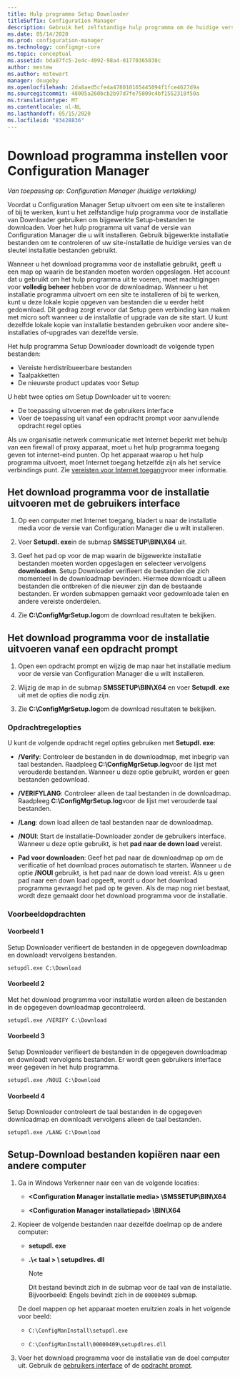 ```yaml
---
title: Hulp programma Setup Downloader
titleSuffix: Configuration Manager
description: Gebruik het zelfstandige hulp programma om de huidige versies van de sleutel installatie bestanden voor installatie te downloaden.
ms.date: 05/14/2020
ms.prod: configuration-manager
ms.technology: configmgr-core
ms.topic: conceptual
ms.assetid: bda87fc5-2e4c-4992-98a4-01770365038c
author: mestew
ms.author: mstewart
manager: dougeby
ms.openlocfilehash: 2da8aed5cfe4a478010165445094f1fce4627d9a
ms.sourcegitcommit: 48005a260bcb2b97d7fe75809c4bf1552318f50a
ms.translationtype: MT
ms.contentlocale: nl-NL
ms.lasthandoff: 05/15/2020
ms.locfileid: "83428836"
---
```

# <a name="setup-downloader-for-configuration-manager"></a>Download programma instellen voor Configuration Manager

*Van toepassing op: Configuration Manager (huidige vertakking)*

Voordat u Configuration Manager Setup uitvoert om een site te installeren of bij te werken, kunt u het zelfstandige hulp programma voor de installatie van Downloader gebruiken om bijgewerkte Setup-bestanden te downloaden. Voer het hulp programma uit vanaf de versie van Configuration Manager die u wilt installeren. Gebruik bijgewerkte installatie bestanden om te controleren of uw site-installatie de huidige versies van de sleutel installatie bestanden gebruikt.

Wanneer u het download programma voor de installatie gebruikt, geeft u een map op waarin de bestanden moeten worden opgeslagen. Het account dat u gebruikt om het hulp programma uit te voeren, moet machtigingen voor **volledig beheer** hebben voor de downloadmap. Wanneer u het installatie programma uitvoert om een site te installeren of bij te werken, kunt u deze lokale kopie opgeven van bestanden die u eerder hebt gedownload. Dit gedrag zorgt ervoor dat Setup geen verbinding kan maken met micro soft wanneer u de installatie of upgrade van de site start. U kunt dezelfde lokale kopie van installatie bestanden gebruiken voor andere site-installaties of-upgrades van dezelfde versie.

Het hulp programma Setup Downloader downloadt de volgende typen bestanden:

- Vereiste herdistribueerbare bestanden
- Taalpakketten
- De nieuwste product updates voor Setup

U hebt twee opties om Setup Downloader uit te voeren:

- De toepassing uitvoeren met de gebruikers interface
- Voer de toepassing uit vanaf een opdracht prompt voor aanvullende opdracht regel opties

Als uw organisatie netwerk communicatie met Internet beperkt met behulp van een firewall of proxy apparaat, moet u het hulp programma toegang geven tot internet-eind punten. Op het apparaat waarop u het hulp programma uitvoert, moet Internet toegang hetzelfde zijn als het service verbindings punt. Zie [vereisten voor Internet toegang](../../../plan-design/network/internet-endpoints.md#bkmk_scp)voor meer informatie.<!-- SCCMDocs#677 -->

## <a name="run-setup-downloader-with-the-user-interface"></a><a name="bkmk_ui"></a>Het download programma voor de installatie uitvoeren met de gebruikers interface

1. Op een computer met Internet toegang, bladert u naar de installatie media voor de versie van Configuration Manager die u wilt installeren.

1. Voer **Setupdl. exe**in de submap **SMSSETUP\BIN\X64** uit.

1. Geef het pad op voor de map waarin de bijgewerkte installatie bestanden moeten worden opgeslagen en selecteer vervolgens **downloaden**. Setup Downloader verifieert de bestanden die zich momenteel in de downloadmap bevinden. Hiermee downloadt u alleen bestanden die ontbreken of die nieuwer zijn dan de bestaande bestanden. Er worden submappen gemaakt voor gedownloade talen en andere vereiste onderdelen.

1. Zie **C:\ConfigMgrSetup.log**om de download resultaten te bekijken.

## <a name="run-setup-downloader-from-a-command-prompt"></a><a name="bkmk_cmd"></a>Het download programma voor de installatie uitvoeren vanaf een opdracht prompt

1. Open een opdracht prompt en wijzig de map naar het installatie medium voor de versie van Configuration Manager die u wilt installeren.

1. Wijzig de map in de submap **SMSSETUP\BIN\X64** en voer **Setupdl. exe** uit met de opties die nodig zijn.

1. Zie **C:\ConfigMgrSetup.log**om de download resultaten te bekijken.

### <a name="command-line-options"></a>Opdrachtregelopties

U kunt de volgende opdracht regel opties gebruiken met **Setupdl. exe**:

- **/Verify**: Controleer de bestanden in de downloadmap, met inbegrip van taal bestanden. Raadpleeg **C:\ConfigMgrSetup.log**voor de lijst met verouderde bestanden. Wanneer u deze optie gebruikt, worden er geen bestanden gedownload.

- **/VERIFYLANG**: Controleer alleen de taal bestanden in de downloadmap. Raadpleeg **C:\ConfigMgrSetup.log**voor de lijst met verouderde taal bestanden.

- **/Lang**: down load alleen de taal bestanden naar de downloadmap.

- **/NOUI**: Start de installatie-Downloader zonder de gebruikers interface. Wanneer u deze optie gebruikt, is het **pad naar de down load** vereist.

- **Pad voor downloaden**: Geef het pad naar de downloadmap op om de verificatie of het download proces automatisch te starten. Wanneer u de optie **/NOUI** gebruikt, is het pad naar de down load vereist. Als u geen pad naar een down load opgeeft, wordt u door het download programma gevraagd het pad op te geven. Als de map nog niet bestaat, wordt deze gemaakt door het download programma voor de installatie.

### <a name="example-commands"></a>Voorbeeldopdrachten

#### <a name="example-1"></a>Voorbeeld 1

Setup Downloader verifieert de bestanden in de opgegeven downloadmap en downloadt vervolgens bestanden.

`setupdl.exe C:\Download`

#### <a name="example-2"></a>Voorbeeld 2

Met het download programma voor installatie worden alleen de bestanden in de opgegeven downloadmap gecontroleerd.

`setupdl.exe /VERIFY C:\Download`

#### <a name="example-3"></a>Voorbeeld 3

Setup Downloader verifieert de bestanden in de opgegeven downloadmap en downloadt vervolgens bestanden. Er wordt geen gebruikers interface weer gegeven in het hulp programma.

`setupdl.exe /NOUI C:\Download`

#### <a name="example-4"></a>Voorbeeld 4

Setup Downloader controleert de taal bestanden in de opgegeven downloadmap en downloadt vervolgens alleen de taal bestanden.

`setupdl.exe /LANG C:\Download`

## <a name="copy-setup-downloader-files-to-another-computer"></a><a name="bkmk_cp-files"></a>Setup-Download bestanden kopiëren naar een andere computer

1. Ga in Windows Verkenner naar een van de volgende locaties:

    - **&lt;Configuration Manager installatie media> \SMSSETUP\BIN\X64**

    - **&lt;Configuration Manager installatiepad> \BIN\X64**

1. Kopieer de volgende bestanden naar dezelfde doelmap op de andere computer:

    - **setupdl. exe**

    - **.\\&lt; taal > \\ setupdlres. dll**

        > [!NOTE]
        > Dit bestand bevindt zich in de submap voor de taal van de installatie. Bijvoorbeeld: Engels bevindt zich in de `00000409` submap.

    De doel mappen op het apparaat moeten eruitzien zoals in het volgende voor beeld:

    - `C:\ConfigManInstall\setupdl.exe`

    - `C:\ConfigManInstall\00000409\setupdlres.dll`

1. Voer het download programma voor de installatie van de doel computer uit. Gebruik de [gebruikers interface](#bkmk_ui) of de [opdracht prompt](#bkmk_cmd).
